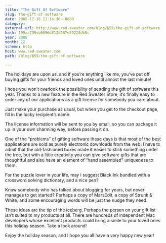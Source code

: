 ```yaml
---
title: "The Gift Of Software"
slug: the-gift-of-software
date: 2008-12-16 21:14:30 -0600
category: 
external-url: http://www.red-sweater.com/blog/659/the-gift-of-software
hash: 199aa739eb6056d812d867e59224db8c
year: 2008
month: 12
scheme: http
host: www.red-sweater.com
path: /blog/659/the-gift-of-software

---
```


The holidays are upon us, and if you’re anything like me, you’ve put off buying gifts for your friends and loved ones until almost the last minute!


I hope you won’t overlook the possibility of sending the gift of software this year.  Thanks to a new feature in the Red Sweater Store, it’s finally easy to order any of our applications as a gift license for somebody you care about.



Just make your purchase as usual, but when you get to the checkout page, fill in the lucky recipient’s name:







The license information will be sent to you by email, so you can package it up in your own charming way, before passing it on. 


One of the “problems” of gifting software these days is that most of the best applications are sold as purely electronic downloads from the web.  I have to admit that the old-fashioned boxes made it easier to stick something under the tree, but with a little creativity you can give software gifts that are thoughtful and also have an element of “hand assembled” uniqueness to them.



For the puzzle lover in your life, may I suggest Black Ink bundled with a crossword solving dictionary, and a nice pen?



Know somebody who has talked about blogging for years, but never manages to get started? Perhaps a copy of MarsEdit, a copy of Strunk & White, and some encouraging words will be just the nudge they need.



 These ideas are the tip of the iceberg.  Perhaps the person on your gift list isn’t suited to my products at all. There are hundreds of independent Mac developers whose excellent products could bring a smile to your loved ones this holiday season. Take a look around!



Enjoy the holiday season, and I hope you all have a very happy new year!

